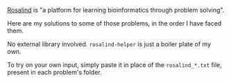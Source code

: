 [Rosalind](https://rosalind.info) is "a platform for learning bioinformatics through problem solving".

Here are my solutions to some of those problems, in the order I have faced them.

No external library involved. `rosalind-helper` is just a boiler plate of my own.

To try on your own input, simply paste it in place of the `rosalind_*.txt` file, present in each problem's folder.
